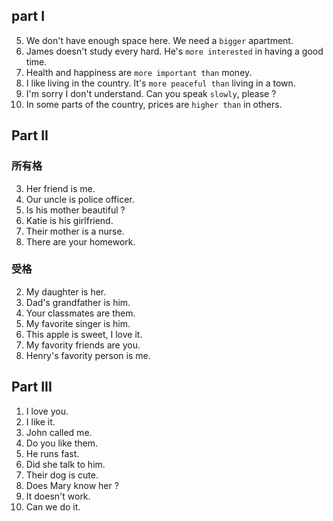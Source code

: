 ## part I
5. We don't have enough space here. We need a `bigger` apartment.
6. James doesn't study every hard. He's `more interested` in having a good time.
7. Health and happiness are `more important than` money.
8. I like living in the country. It's `more peaceful than` living in a town.
9. I'm sorry I don't understand. Can you speak `slowly`, please ?
10. In some parts of the country, prices are `higher than` in others.

## Part II
### 所有格
3. Her friend is me.
4. Our uncle is police officer.
5. Is his mother beautiful ?
6. Katie is his girlfriend.
7. Their mother is a nurse.
8. There are your homework.

### 受格
2. My daughter is her.
3. Dad's grandfather is him.
4. Your classmates are them.
5. My favorite singer is him.
6. This apple is sweet, I love it.
7. My favority friends are you.
8. Henry's favority person is me.

## Part III
1. I love you.
2. I like it.
3. John called me.
4. Do you like them.
5. He runs fast.
6. Did she talk to him.
7. Their dog is cute.
8. Does Mary know her ?
9. It doesn't work.
10. Can we do it.
